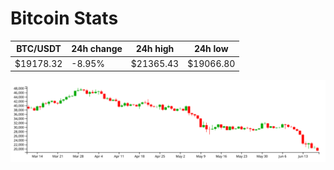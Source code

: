 # Bitcoin Stats

BTC/USDT|24h change|24h high|24h low|
|---|---|---|---|
|$19178.32|-8.95%|$21365.43|$19066.80|

<img src="./chart.svg">
